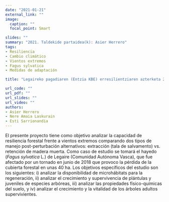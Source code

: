 ```yaml
---
date: "2021-01-21"
external_link: ""
image:
  caption: ""
  focal_point: Smart

slides: ""
summary: "2021. Taldekide partaidea(k): Asier Herrero"
tags:
- Resiliencia
- Cambio climático
- Vientos extremos
- Fagus sylvatica
- Medidas de adaptación

title: "Legaireko pagadiaren (Entzia KBE) erresilientziaren azterketa 2018ko tornadoaren aurrean (21/113 espedientea)"

url_code: ""
url_pdf: ""
url_slides: ""
url_video: ""
authors: 
- Asier Herrero
- Nere Amaia Laskurain
- Esti Sarrionandia
---
```


El presente proyecto tiene como objetivo analizar la capacidad de resiliencia forestal frente a vientos extremos comparando dos tipos de manejo post-perturbación alternativos:  extracción (tala de salvamento) vs. retención de madera muerta. Como caso de estudio se tomará el hayedo (*Fagus sylvatica* L.) de Legaire (Comunidad Autónoma Vasca), que fue afectado por un tornado en junio de 2018 que provoco la pérdida de la cubierta forestal en unas 40 ha. Los objetivos específicos del estudio son los siguientes: i) analizar la disponibilidad de microhábitats para la regeneración, ii) analizar el crecimiento y supervivencia de plántulas y juveniles de especies arbóreas, iii) analizar las propiedades físico-químicas del suelo, y iv) analizar el crecimiento y la vitalidad de los árboles adultos supervivientes.

